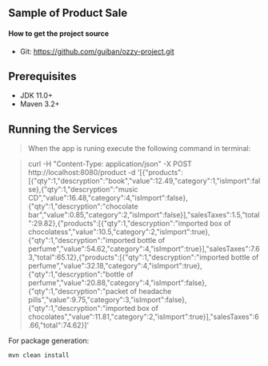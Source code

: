 ## Sample of Product Sale

#### How to get the project source
- Git:
  https://github.com/guiban/ozzy-project.git

## Prerequisites
- JDK 11.0+
- Maven 3.2+


## Running the Services
> When the app is runing execute the following command in terminal:

>  curl -H "Content-Type: application/json" -X POST http://localhost:8080/product  -d '[{"products":[{"qty":1,"descryption":"book","value":12.49,"category":1,"isImport":false},{"qty":1,"descryption":"music CD","value":16.48,"category":4,"isImport":false},{"qty":1,"descryption":"chocolate bar","value":0.85,"category":2,"isImport":false}],"salesTaxes":1.5,"total":29.82},{"products":[{"qty":1,"descryption":"imported box of chocolatess","value":10.5,"category":2,"isImport":true},{"qty":1,"descryption":"imported bottle of perfume","value":54.62,"category":4,"isImport":true}],"salesTaxes":7.63,"total":65.12},{"products":[{"qty":1,"descryption":"imported bottle of perfume","value":32.18,"category":4,"isImport":true},{"qty":1,"descryption":"bottle of perfume","value":20.88,"category":4,"isImport":false},{"qty":1,"descryption":"packet of headache pills","value":9.75,"category":3,"isImport":false},{"qty":1,"descryption":"imported box of chocolates","value":11.81,"category":2,"isImport":true}],"salesTaxes":6.66,"total":74.62}]'


For package generation:
```bash
mvn clean install 
```


